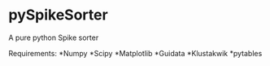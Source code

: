 pySpikeSorter
=============

A pure python Spike sorter

Requirements:
*Numpy
*Scipy
*Matplotlib
*Guidata
*Klustakwik
*pytables
